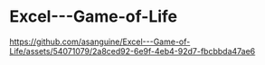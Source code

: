 # Excel---Game-of-Life







https://github.com/asanguine/Excel---Game-of-Life/assets/54071079/2a8ced92-6e9f-4eb4-92d7-fbcbbda47ae6

